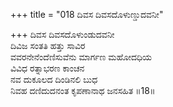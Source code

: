 +++
title = "018 ದಿವಸ ದಿವಸದೊಳುಣ್ಡುದವನೀ"

+++
ದಿವಸ ದಿವಸದೊಳುಂಡುದವನೀ  
ದಿವಿಜ ಸಂತತಿ ಹತ್ತು ಸಾವಿರ       
ವವರನೇನೆಂದೆಣಿಸುವೆನು ಮಾರ್ಗಣ ಮಹೋದಧಿಯ      
ವಿವಿಧ ರತ್ನಾಭರಣ ಕಾಂಚನ        
ನವ ದುಕೂಲದ ದಿಂಡಿನಲಿ ಬುಧ          
ನಿವಹ ದಣಿದುದನಂತ ಕೃಪಣಾನಾಥ ಜನಸಹಿತ      ॥18॥